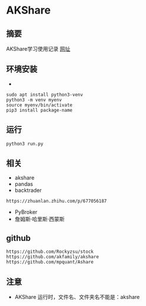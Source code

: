 # AKShare
## 摘要
AKShare学习使用记录
[网址](https://akshare.akfamily.xyz/data/stock/stock.html#id126)
## 环境安装
- 
```
sudo apt install python3-venv
python3 -m venv myenv
source myenv/bin/activate
pip3 install package-name
```
## 运行
```
python3 run.py
```
## 相关
- akshare
- pandas
- backtrader
```
https://zhuanlan.zhihu.com/p/677056187
```
- PyBroker
- 詹姆斯·哈里斯·西蒙斯
## github
```
https://github.com/Rockyzsu/stock
https://github.com/akfamily/akshare
https://github.com/mpquant/Ashare
```

## 注意
- AKShare 运行时，文件名、文件夹名不能是：akshare